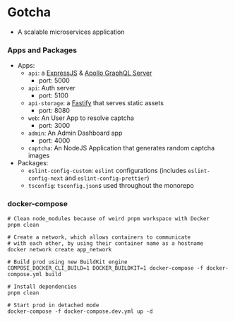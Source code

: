# Gotcha

- A scalable microservices application

### Apps and Packages

- Apps:
  - `api`: a [ExpressJS](https://expressjs.com/) & [Apollo GraphQL Server](https://www.apollographql.com/docs/apollo-server/)
    - port: 5000
  - `api`: Auth server
    - port: 5100
  - `api-storage`: a [Fastify](https://www.fastify.io/) that serves static assets
    - port: 8080
  - `web`: An User App to resolve captcha
    - port: 3000
  - `admin`: An Admin Dashboard app
    - port: 4000
  - `captcha`: An NodeJS Application that generates random captcha images
- Packages:
  - `eslint-config-custom`: `eslint` configurations (includes `eslint-config-next` and `eslint-config-prettier`)
  - `tsconfig`: `tsconfig.json`s used throughout the monorepo


### docker-compose

```
# Clean node_modules because of weird pnpm workspace with Docker
pnpm clean

# Create a network, which allows containers to communicate
# with each other, by using their container name as a hostname
docker network create app_network

# Build prod using new BuildKit engine
COMPOSE_DOCKER_CLI_BUILD=1 DOCKER_BUILDKIT=1 docker-compose -f docker-compose.yml build

# Install dependencies
pnpm clean

# Start prod in detached mode
docker-compose -f docker-compose.dev.yml up -d
```